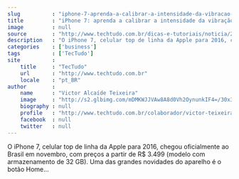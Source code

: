 ```yaml
---
slug          : "iphone-7-aprenda-a-calibrar-a-intensidade-da-vibracao-do-botao-home"
title         : "iPhone 7: aprenda a calibrar a intensidade da vibração do botão Home"
image         : null
source        : "http://www.techtudo.com.br/dicas-e-tutoriais/noticia/2016/11/iphone-7-aprenda-calibrar-intensidade-da-vibracao-do-botao-home.html"
description   : "O iPhone 7, celular top de linha da Apple para 2016, chegou oficialmente ao Brasil em novembro, com preços a partir de R$ 3.499 (modelo com armazenamento de 32 GB). Uma das grandes novidades do aparelho é o botão Home..."
categories    : ['business']
tags          : ['TecTudo']
site          :
    title     : "TecTudo"
    url       : "http://www.techtudo.com.br"
    locale    : "pt_BR"
author        :
    name      : "Victor Alcaíde Teixeira"
    image     : "http://s2.glbimg.com/mDMKWJJVAw8A8d0Vh2OynunkIF4=/30x30/s2.glbimg.com/QMG3XDfEZGJYafs_1yYpo89H3TU=/0x0:479x480/140x140/s.glbimg.com/po/tt2/f/original/2016/03/30/img_2099.jpg"
    biography : null
    profile   : "http://www.techtudo.com.br/colaborador/victor-teixeira.html"
    facebook  : null
    twitter   : null
---
```


O iPhone 7, celular top de linha da Apple para 2016, chegou oficialmente ao Brasil em novembro, com preços a partir de R$ 3.499 (modelo com armazenamento de 32 GB). Uma das grandes novidades do aparelho é o botão Home...
